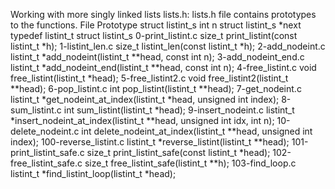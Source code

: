 Working with more singly linked lists
lists.h: lists.h file contains prototypes to the functions.
File Prototype struct listint_s int n struct listint_s *next typedef listint_t struct listint_s
0-print_listint.c size_t print_listint(const listint_t *h);
1-listint_len.c size_t listint_len(const listint_t *h); 
2-add_nodeint.c listint_t *add_nodeint(listint_t **head, const int n); 
3-add_nodeint_end.c listint_t *add_nodeint_end(listint_t **head, const int n); 
4-free_listint.c void free_listint(listint_t *head); 
5-free_listint2.c void free_listint2(listint_t **head); 
6-pop_listint.c int pop_listint(listint_t **head); 
7-get_nodeint.c listint_t *get_nodeint_at_index(listint_t *head, unsigned int index); 
8-sum_listint.c int sum_listint(listint_t *head); 
9-insert_nodeint.c listint_t *insert_nodeint_at_index(listint_t **head, unsigned int idx, int n); 
10-delete_nodeint.c int delete_nodeint_at_index(listint_t **head, unsigned int index); 
100-reverse_listint.c listint_t *reverse_listint(listint_t **head); 
101-print_listint_safe.c size_t print_listint_safe(const listint_t *head); 
102-free_listint_safe.c size_t free_listint_safe(listint_t **h); 
103-find_loop.c listint_t *find_listint_loop(listint_t *head);

